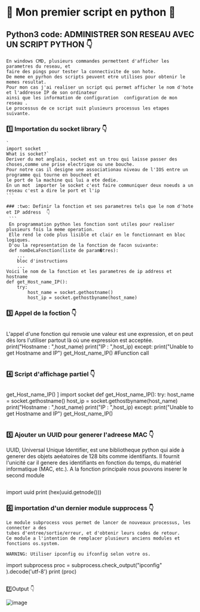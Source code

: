 
# 🎈 Mon premier script en python  :snake:

## Python3 code: ADMINISTRER SON RESEAU AVEC UN SCRIPT PYTHON 👇
```
En windows CMD, plusieurs commandes permettent d'afficher les parametres du reseau, et 
faire des pings pour tester la connectivite de son hote. 
De meme en pyrhon des scripts peuvent etre utilises pour obtenir le memes resultat.
Pour mon cas j'ai realiser un script qui permet afficher le nom d'hote et l'addresse IP de son ordinateur 
ainsi que les information de configuration  configuration de mon reseau .
Le processus de ce script suit plusieurs processus les etapes suivante.
```
### :one: Importation du socket library  👇

````
`
import socket
What is socket?`
Deriver du mot anglais, socket est un trou qui laisse passer des choses,comme une prise electrique ou une bouche.
Pour notre cas il designe une associationau niveau de l'IOS entre un programme qui tourne en boucheet et 
le port de la machine qui lui a ete dedie.
En un mot  importer le socket c'est faire communiquer deux noeuds a un reseau c'est a dire le port et l'ip
```

### :two: Definir la fonction et ses parametres tels que le nom d'hote et IP address  👇
 ```
 En programmation python les fonction sont utiles pour realiser plusieurs fois la meme operation.
 Elle rend le code plus lisible et clair en le fonctionnant en bloc logiques.
 D'ou la representation de la fonction de facon suivante:
 def nomDeLaFonction(liste de param�tres):
    ...
    bloc d'instructions
    ...
Voici le nom de la fonction et les parametres de ip address et hostname
def get_Host_name_IP(): 
    try: 
        host_name = socket.gethostname() 
        host_ip = socket.gethostbyname(host_name) 
 ````

### :three: Appel de la foction  👇
````
````
L'appel d'une fonction qui renvoie une valeur est une expression, et on peut dès lors l'utiliser partout 
là où une expression est acceptée. 
        print("Hostname :  ",host_name) 
        print("IP : ",host_ip) 
     except: 
        print("Unable to get Hostname and IP") 
 get_Host_name_IP() #Function call 
````
````
### :four: Script d'affichage partiel  👇
```
````
get_Host_name_IP() ]
import socket 
def get_Host_name_IP(): 
    try: 
        host_name = socket.gethostname() 
        host_ip = socket.gethostbyname(host_name) 
        print("Hostname :  ",host_name) 
        print("IP : ",host_ip) 
    except: 
        print("Unable to get Hostname and IP") 
get_Host_name_IP()
````
````
### :five: Ajouter un UUID pour generer l'adreese MAC  👇

 UUID, Universal Unique Identifier, est une bibliotheque python qui aide à generer des objets aeéatoires
de 128 bits comme identifiants. Il fournit l'unicité car il genere des identifiants en fonction du temps,
du matériel informatique (MAC, etc.).
A la fonction principale nous pouvons inserer le second module 
`````
`````
import uuid 
print (hex(uuid.getnode())) 

 ### :six: importation  d'un dernier module supprocess 👇
 ````
Le module subprocess vous permet de lancer de nouveaux processus, les connecter a des
tubes d'entree/sortie/erreur, et d'obtenir leurs codes de retour. 
Ce module a l'intention de remplacer plusieurs anciens modules et fonctions os.system.

WARNING: Utiliser ipconfig ou ifconfig selon votre os.
````
import subprocess
proc = subprocess.check_output("ipconfig" ).decode('utf-8')
print (proc)
````
````
 :seven:Output 👇
 
![image](py2.PNG)
